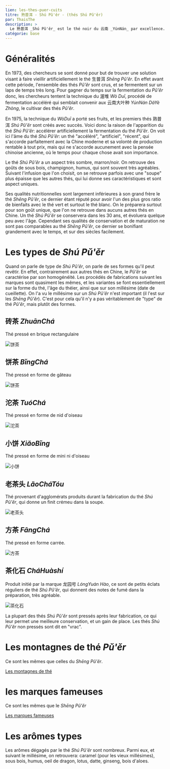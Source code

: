 ```yaml
---
lien: les-thes-puer-cuits
titre: 熟普洱 - Shú Pǔ'ěr - (thés Shú Pǔ'ěr) 
par: ThaisThe
description: >
  Le 熟普洱 _Shú Pǔ'ěr_ est le thé noir du 云南 _YúnNán_ par excellence. Particulièrement nouveau dans le monde du thé chinois, il est complexe et varié dans ses formes. 
catégorie: base
---
```


# Généralités

En 1973, des chercheurs se sont donné pour but de trouver une solution visant à faire vieillir artificiellement le thé 生普洱 _Shēng Pǔ'ěr_. En effet avant cette période, l'ensemble des thés _Pǔ'ěr_ sont crus, et se fermentent sur un laps de temps très long. 
Pour gagner du temps sur la fermentation du _Pǔ'ěr_ donc, les chercheurs tentent la technique du 渥堆 _Wò Duī_, procédé de fermentation accéléré qui semblait convenir aux 云南大叶种 _YúnNán DàYè Zhòng_, le cultivar des thés _Pǔ'ěr_. 

En 1975, la technique du _WòDuī_ a porté ses fruits, et les premiers thés 熟普洱 _Shú Pǔ'ěr_ sont créés avec succès. Voici donc la raison de l'apparition du thé _Shú Pǔ'ěr_: accélérer artificiellement la fermentation du thé _Pǔ'ěr_. 
On voit ici l'âme du thé _Shú Pǔ'ěr_: un thé "accéléré", "artificiel", "récent", qui s'accorde parfaitement avec la Chine moderne et sa volonté de production rentable à tout prix, mais qui ne s'accorde aucunement avec la pensée chinoise ancienne, où le temps pour chaque chose avait son importance.

Le thé _Shú Pǔ'ěr_ a un aspect très sombre, marron/noir. On retrouve des goûts de sous bois, champignon, humus, qui sont souvent très agréables. Suivant l'infusion que l'on choisit, on se retrouve parfois avec une "soupe" plus épaisse que les autres thés, qui lui donne ses caractéristiques et sont aspect uniques. 

Ses qualités nutritionnelles sont largement inférieures à son grand frère le thé _Shēng Pǔ'ěr_, ce dernier étant réputé pour avoir l'un des plus gros ratio de bienfaits avec le thé vert et surtout le thé blanc. On le préparera surtout pour son goût unique, que l'on ne retrouve dans aucuns autres thés en Chine. 
Un thé _Shú Pǔ'ěr_ se conservera dans les 30 ans, et évoluera quelque peu avec l'âge. Cependant ses qualités de conservation et de maturation ne sont pas comparables au thé _Shēng Pǔ'ěr_, ce dernier se bonifiant grandement avec le temps, et sur des siècles facilement. 

# Les types de _Shú Pǔ'ěr_

Quand on parle de type de _Shú Pǔ'ěr_, on parle de ses formes qu'il peut revêtir. En effet, contrairement aux autres thés en Chine, le _Pǔ'ěr_ se caractérise par son homogénéité. Les procédés de fabrications suivant les marques sont quasiment les mêmes, et les variantes se font essentiellement sur la forme du thé, l'âge du théier, ainsi que sur son millésime (date de cueillette). 
On l'a vu le millésime sur un _Shú Pǔ'ěr_ n'est important (il l'est sur les _Shēng Pǔ'ěr_). C'est pour cela qu'il n'y a pas véritablement de "type" de thé _Pǔ'ěr_, mais plutôt des formes. 

## 砖茶 _ZhuānChá_

Thé pressé en brique rectangulaire

![饼茶](assets/media/puer-cuits_zhuancha.jpg)

## 饼茶 _BǐngChá_

Thé pressé en forme de gâteau

![饼茶](assets/media/puer-cuits_bingcha.jpg)

## 沱茶 _TuóChá_

Thé pressé en forme de nid d'oiseau

![沱茶](assets/media/puer-cuits_nidoiseau.jpg)

## 小饼 _XiǎoBǐng_

Thé pressé en forme de mini ni d'oiseau

![小饼](assets/media/puer-cuits_minitou.jpg)

## 老茶头 _LǎoCháTóu_

Thé provenant d'agglomérats produits durant la fabrication du thé _Shú Pǔ'ěr_, qui donne un finit crémeu dans la soupe.

![老茶头](assets/media/puer-cuits_laochatou.jpg)

## 方茶 _FāngChá_

Thé pressé en forme carrée.

![方茶](assets/media/puer-cuits_fangcha.jpg)

## 茶化石 _CháHuàshí_

Produit initié par la marque 龙园号 _LóngYuán Hào_, ce sont de petits éclats réguliers de thé _Shú Pǔ'ěr_, qui donnent des notes de fumé dans la préparation, très agréable. 

![茶化石](/assets/media/puer-cuits_chahuashi.jpg)

La plupart des thés _Shú Pǔ'ěr_ sont pressés après leur fabrication, ce qui leur permet une meilleure conservation, et un gain de place. Les thés _Shú Pǔ'ěr_ non pressés sont dit en "vrac".

# Les montagnes de thé _Pǔ'ěr_

Ce sont les mêmes que celles du _Shēng Pǔ'ěr_.

[Les montagnes de thé](/content/les-thes-puer-crus)

# les marques fameuses

Ce sont les mêmes que le _Shēng Pǔ'ěr_

[Les marques fameuses](/content/les-thes-puer-crus)

# Les arômes types

Les arômes dégagés par le thé _Shú Pǔ'ěr_ sont nombreux. Parmi eux, et suivant le millésime, on retrouvera: caramel (pour les vieux millésimes), sous bois, humus, oeil de dragon, lotus, datte, ginseng, bois d'aloes. 
